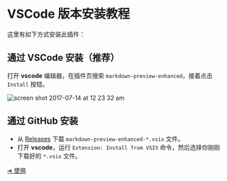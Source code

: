 # VSCode 版本安装教程

这里有如下方式安装此插件：

## 通过 VSCode 安装（推荐）
打开 **vscode** 编辑器，在插件页搜索 `markdown-preview-enhanced`，接着点击 `Install` 按钮。  

![screen shot 2017-07-14 at 12 23 32 am](https://user-images.githubusercontent.com/1908863/28199365-bb03a570-682a-11e7-8f65-d7d2b258d583.png)

## 通过 GitHub 安装
* 从 [Releases](https://github.com/shd101wyy/vscode-markdown-preview-enhanced/releases) 下载 `markdown-preview-enhanced-*.vsix` 文件。   
* 打开 **vscode**，运行 `Extension: Install from VSIX` 命令，然后选择你刚刚下载好的 `*.vsix` 文件。

[➔ 使用](zh-cn/usages.md)
